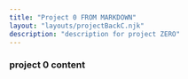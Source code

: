 ```yaml
---
title: "Project 0 FROM MARKDOWN"
layout: "layouts/projectBackC.njk"
description: "description for project ZERO"
---
```


### project 0 content

